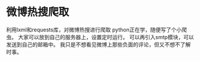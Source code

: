 # 微博热搜爬取
利用lxml和requests库，对微博热搜进行爬取
python正在学，随便写了个小爬虫。
大家可以放到自己的服务器上，设置定时运行。
可以再引入smtp模块，可以发送到自己的邮箱中。
我只是不想看见微博上那些负面的评论，但又不想不了解时事。
